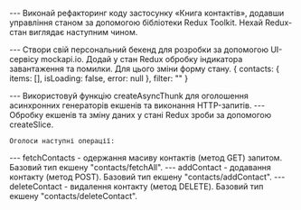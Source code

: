 --- Виконай рефакторинг коду застосунку «Книга контактів», додавши управління станом за допомогою бібліотеки Redux Toolkit. Нехай Redux-стан виглядає наступним чином.

--- Створи свій персональний бекенд для розробки за допомогою UI-сервісу mockapi.io.
    Додай у стан Redux обробку індикатора завантаження та помилки. Для цього зміни форму стану.
    {
    contacts: {
    items: [],
    isLoading: false,
    error: null
    },
    filter: ""
    }

--- Використовуй функцію createAsyncThunk для оголошення асинхронних генераторів екшенів та виконання HTTP-запитів.
--- Обробку екшенів та зміну даних у стані Redux зроби за допомогою createSlice.

    Оголоси наступні операції:
--- fetchContacts - одержання масиву контактів (метод GET) запитом. Базовий тип екшену "contacts/fetchAll".
--- addContact - додавання контакту (метод POST). Базовий тип екшену "contacts/addContact".
--- deleteContact - видалення контакту (метод DELETE). Базовий тип екшену "contacts/deleteContact".
